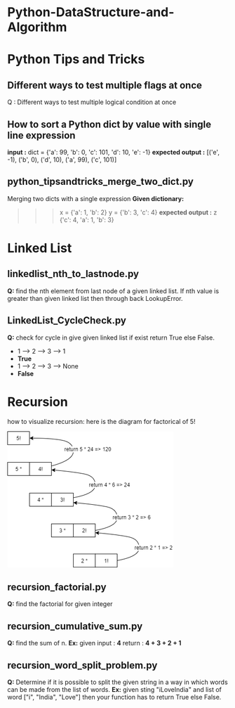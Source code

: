 # Python-DataStructure-and-Algorithm

# Python Tips and Tricks
## Different ways to test multiple flags at once
Q : Different ways to test multiple logical condition at once

## How to sort a Python dict by value with single line expression
__input :__ dict = {'a': 99, 'b': 0, 'c': 101, 'd': 10, 'e': -1}
__expected output :__ 
[('e', -1), ('b', 0), ('d', 10), ('a', 99), ('c', 101)]

## python_tipsandtricks_merge_two_dict.py
Merging two dicts with a single expression
__Given dictionary:__
>>> x = {'a': 1, 'b': 2}
>>> y = {'b': 3, 'c': 4}
__expected output :__
>>> z
{'c': 4, 'a': 1, 'b': 3}

# Linked List
## linkedlist_nth_to_lastnode.py
__Q:__ find the nth element from last node of a given linked list. 
If nth value is greater than given linked list then through back LookupError.

## LinkedList_CycleCheck.py
__Q:__ check for cycle in give given linked list if exist return True else False.
  - 1 --> 2 --> 3 --> 1
  - __True__
  - 1 --> 2 --> 3 --> None
  - __False__

# Recursion
how to visualize recursion:
here is the diagram for factorical of 5!

![Factorial viz diagram](https://github.com/ecevinoth/Python-DataStructure-and-Algorithm/blob/master/recursion_viz_factorial.png)

## recursion_factorial.py
__Q:__ find the factorial for given integer

## recursion_cumulative_sum.py
__Q:__ find the sum of n.
__Ex:__ given input : __4__
return : __4 + 3 + 2 + 1__

## recursion_word_split_problem.py
__Q:__ Determine if it is possible to split the given string in a way in which words can be made from the list of words.
__Ex:__ given sting "iLoveIndia" and list of word ["i", "India", "Love"] then your function has to return True else False.
